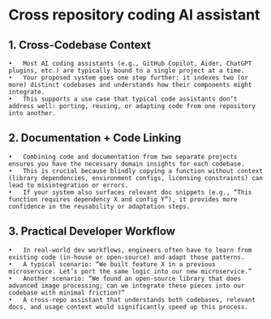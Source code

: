 
<!-- Edit README.md, not index.md -->
# Cross repository coding AI assistant

## 1.	Cross-Codebase Context
    •	Most AI coding assistants (e.g., GitHub Copilot, Aider, ChatGPT plugins, etc.) are typically bound to a single project at a time.
    •	Your proposed system goes one step further: it indexes two (or more) distinct codebases and understands how their components might integrate.
    •	This supports a use case that typical code assistants don’t address well: porting, reusing, or adapting code from one repository into another.

## 2.	Documentation + Code Linking
    •	Combining code and documentation from two separate projects ensures you have the necessary domain insights for each codebase.
    •	This is crucial because blindly copying a function without context (library dependencies, environment configs, licensing constraints) can lead to misintegration or errors.
    •	If your system also surfaces relevant doc snippets (e.g., “This function requires dependency X and config Y”), it provides more confidence in the reusability or adaptation steps.

## 3.	Practical Developer Workflow
    •	In real-world dev workflows, engineers often have to learn from existing code (in-house or open-source) and adapt those patterns.
    •	A typical scenario: “We built feature X in a previous microservice. Let’s port the same logic into our new microservice.”
    •	Another scenario: “We found an open-source library that does advanced image processing; can we integrate these pieces into our codebase with minimal friction?”
    •	A cross-repo assistant that understands both codebases, relevant docs, and usage context would significantly speed up this process.